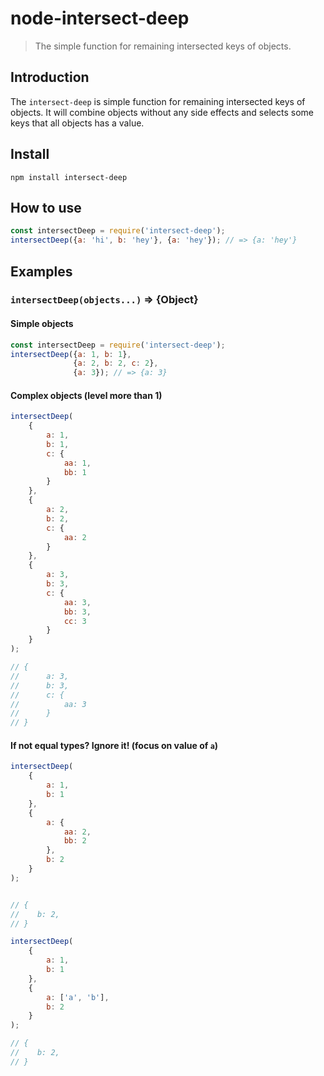 # node-intersect-deep

> The simple function for remaining intersected keys of objects.
## Introduction

The `intersect-deep` is simple function for remaining intersected keys of objects.
It will combine objects without any side effects and selects some keys that all objects has a value.

## Install
```shell
npm install intersect-deep
```

## How to use

```javascript
const intersectDeep = require('intersect-deep');
intersectDeep({a: 'hi', b: 'hey'}, {a: 'hey'}); // => {a: 'hey'}
```

## Examples

### `intersectDeep(objects...)` => {Object}

#### Simple objects
```javascript
const intersectDeep = require('intersect-deep');
intersectDeep({a: 1, b: 1},
              {a: 2, b: 2, c: 2},
              {a: 3}); // => {a: 3}

```

#### Complex objects (level more than 1)
```javascript
intersectDeep(
    {
        a: 1,
        b: 1,
        c: {
            aa: 1,
            bb: 1
        }
    },
    {
        a: 2,
        b: 2,
        c: {
            aa: 2
        }
    },
    {
        a: 3,
        b: 3,
        c: {
            aa: 3,
            bb: 3,
            cc: 3
        }
    }
);

// {
//      a: 3,
//      b: 3,
//      c: {
//          aa: 3
//      }
// }

 ```

#### If not equal types? Ignore it! (focus on value of `a`)
```javascript
intersectDeep(
    {
        a: 1,
        b: 1
    },
    {
        a: {
            aa: 2,
            bb: 2
        },
        b: 2
    }
);


// {
//    b: 2,
// }

intersectDeep(
	{
		a: 1,
		b: 1
	},
	{
		a: ['a', 'b'],
		b: 2
	}
);

// {
//    b: 2,
// }
```
